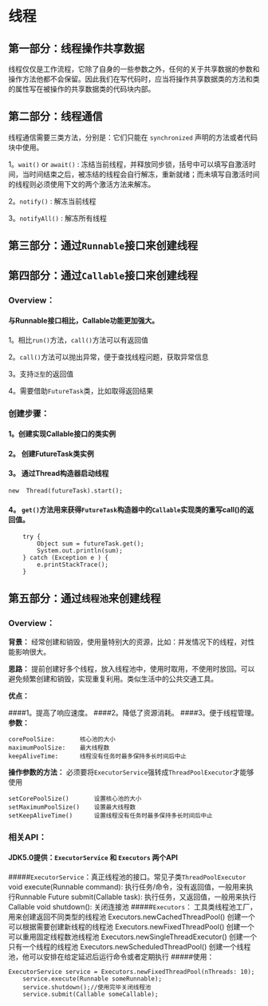 # 线程
## 第一部分：线程操作共享数据
  线程仅仅是工作流程，它除了自身的一些参数之外，任何的关于共享数据的参数和操作方法他都不会保留。因此我们在写代码时，应当将操作共享数据类的方法和类的属性写在被操作的共享数据类的代码块内部。
## 第二部分：线程通信
  线程通信需要三类方法，分别是：它们只能在 `synchronized` 声明的方法或者代码块中使用。

1。`wait()`  or  `await()`  : 冻结当前线程，并释放同步锁，括号中可以填写自激活时间，当时间结束之后，被冻结的线程会自行解冻，重新就绪；而未填写自激活时间的线程则必须使用下文的两个激活方法来解冻。

2。`notify()`  : 解冻当前线程
 
3。`notifyAll()`  : 解冻所有线程

## 第三部分：通过`Runnable`接口来创建线程



## 第四部分：通过`Callable`接口来创建线程
### Overview：
#### 与Runnable接口相比，Callable功能更加强大。
1。相比`run()`方法，`call()`方法可以有返回值

2。`call()`方法可以抛出异常，便于查找线程问题，获取异常信息

3。支持`泛型`的返回值

4。需要借助`FutureTask`类，比如取得返回结果

### 创建步骤：
#### 1。创建实现Callable接口的类实例
#### 2。 创建FutureTask类实例
#### 3。 通过Thread构造器启动线程
    new  Thread(futureTask).start();
#### 4。 **`get()`方法用来获得`FutureTask`构造器中的`Callable`实现类的重写call()的返回值。**
        try {
            Object sum = futureTask.get();
            System.out.println(sum);
        } catch (Exception e ) {
            e.printStackTrace();
        }

## 第五部分：通过`线程池`来创建线程
### Overview：
**背景：** 经常创建和销毁，使用量特别大的资源，比如：并发情况下的线程，对性能影响很大。

**思路：** 提前创建好多个线程，放入线程池中，使用时取用，不使用时放回。可以避免频繁创建和销毁，实现重复利用。类似生活中的公共交通工具。

**优点：** 

####1。提高了响应速度。
####2。降低了资源消耗。
####3。便于线程管理。
**参数：**

    corePoolSize:       核心池的大小
    maximumPoolSize:    最大线程数
    keepAliveTime:      线程没有任务时最多保持多长时间后中止

**操作参数的方法：** 必须要将`ExecutorService`强转成`ThreadPoolExecutor`才能够使用

    setCorePoolSize()       设置核心池的大小
    setMaximumPoolSize()    设置最大线程数
    setKeepAliveTime()      设置线程没有任务时最多保持多长时间后中止
    
### 相关API：
#### JDK5.0提供：`ExecutorService` 和 `Executors` 两个API
#####`ExecutorService`：真正线程池的接口。常见子类`ThreadPoolExecutor`
    void execute(Runnable command):             执行任务/命令，没有返回值，一般用来执行Runnable
    <T> Future <T> submit(Callable<T> task):    执行任务，又返回值，一般用来执行Callable
    void shutdown():                            关闭连接池
#####`Executors`： 工具类线程池工厂，用来创建返回不同类型的线程池
    Executors.newCachedThreadPool()         创建一个可以根据需要创建新线程的线程池
    Executors.newFixedThreadPool()          创建一个可以重用固定线程数池线程池
    Executors.newSingleThreadExecutor()     创建一个只有一个线程的线程池
    Executors.newScheduledThreadPool()      创建一个线程池，他可以安排在给定延迟后运行命令或者定期执行
#####使用：

    ExecutorService service = Executors.newFixedThreadPool(nThreads: 10);
        service.execute(Runnable someRunnable);
        service.shutdown();//使用完毕关闭线程池
        service.submit(Callable someCallable);
